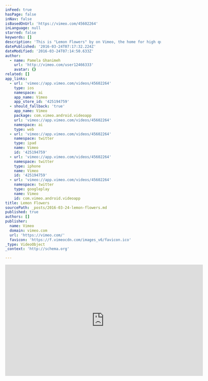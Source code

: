 ```yaml
---
inFeed: true
hasPage: false
inNav: false
isBasedOnUrl: 'https://vimeo.com/45602264'
inLanguage: null
starred: false
keywords: []
description: 'This is "Lemon Flowers" by on Vimeo, the home for high quality videos and the people who love them.'
datePublished: '2016-03-24T07:17:32.224Z'
dateModified: '2016-03-24T07:14:50.633Z'
author:
  - name: Pamela Ghanimeh
    url: 'http://vimeo.com/user12466333'
    avatar: {}
related: []
app_links:
  - url: 'vimeo://app.vimeo.com/videos/45602264'
    type: ios
    namespace: ai
    app_name: Vimeo
    app_store_id: '425194759'
  - should_fallback: 'true'
    app_name: Vimeo
    package: com.vimeo.android.videoapp
    url: 'vimeo://app.vimeo.com/videos/45602264'
    namespace: ai
    type: web
  - url: 'vimeo://app.vimeo.com/videos/45602264'
    namespace: twitter
    type: ipad
    name: Vimeo
    id: '425194759'
  - url: 'vimeo://app.vimeo.com/videos/45602264'
    namespace: twitter
    type: iphone
    name: Vimeo
    id: '425194759'
  - url: 'vimeo://app.vimeo.com/videos/45602264'
    namespace: twitter
    type: googleplay
    name: Vimeo
    id: com.vimeo.android.videoapp
title: Lemon Flowers
sourcePath: _posts/2016-03-24-lemon-flowers.md
published: true
authors: []
publisher:
  name: Vimeo
  domain: vimeo.com
  url: 'https://vimeo.com/'
  favicon: 'https://f.vimeocdn.com/images_v6/favicon.ico'
_type: VideoObject
_context: 'http://schema.org'

---
```

<iframe src="https://cdn.embedly.com/widgets/media.html?src=https%3A%2F%2Fplayer.vimeo.com%2Fvideo%2F45602264&amp;url=https%3A%2F%2Fvimeo.com%2F45602264&amp;image=http%3A%2F%2Fi.vimeocdn.com%2Fvideo%2F317342782_640.jpg&amp;key=b7d04c9b404c499eba89ee7072e1c4f7&amp;type=text%2Fhtml&amp;schema=vimeo" width="640" height="360" scrolling="no" frameborder="0" allowfullscreen="allowfullscreen" style=""></iframe>